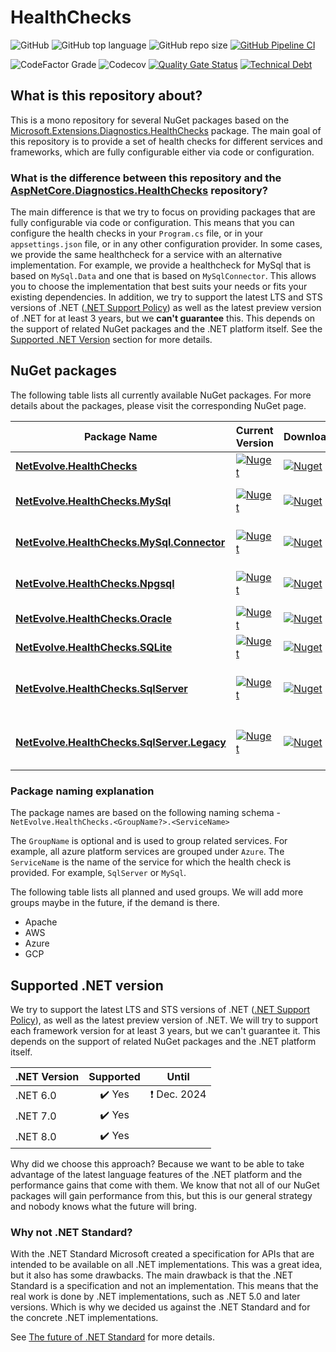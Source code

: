 # HealthChecks

![GitHub](https://img.shields.io/github/license/dailydevops/healthchecks?logo=github)
![GitHub top language](https://img.shields.io/github/languages/top/dailydevops/healthchecks?logo=github)
![GitHub repo size](https://img.shields.io/github/repo-size/dailydevops/healthchecks?logo=github)
[![GitHub Pipeline CI](https://github.com/dailydevops/healthchecks/actions/workflows/cicd.yml/badge.svg?branch=main&event=push)](https://github.com/dailydevops/healthchecks/actions/workflows/cicd.yml)

![CodeFactor Grade](https://img.shields.io/codefactor/grade/github/dailydevops/healthchecks/main?logo=codefactor)
![Codecov](https://img.shields.io/codecov/c/github/dailydevops/healthchecks?logo=codecov)
[![Quality Gate Status](https://sonarcloud.io/api/project_badges/measure?project=dailydevops_healthchecks&metric=alert_status)](https://sonarcloud.io/summary/new_code?id=dailydevops_healthchecks)
[![Technical Debt](https://sonarcloud.io/api/project_badges/measure?project=dailydevops_healthchecks&metric=sqale_index)](https://sonarcloud.io/summary/new_code?id=dailydevops_healthchecks)

## What is this repository about?
This is a mono repository for several NuGet packages based on the [Microsoft.Extensions.Diagnostics.HealthChecks](https://www.nuget.org/packages/Microsoft.Extensions.Diagnostics.HealthChecks) package. The main goal of this repository is to provide a set of health checks for different services and frameworks, which are fully configurable either via code or configuration.

### What is the difference between this repository and the [AspNetCore.Diagnostics.HealthChecks](https://github.com/Xabaril/AspNetCore.Diagnostics.HealthChecks) repository?
The main difference is that we try to focus on providing packages that are fully configurable via code or configuration. This means that you can configure the health checks in your `Program.cs` file, or in your `appsettings.json` file, or in any other configuration provider. In some cases, we provide the same healthcheck for a service with an alternative implementation. For example, we provide a healthcheck for MySql that is based on `MySql.Data` and one that is based on `MySqlConnector`. This allows you to choose the implementation that best suits your needs or fits your existing dependencies.
In addition, we try to support the latest LTS and STS versions of .NET ([.NET Support Policy](https://dotnet.microsoft.com/en-us/platform/support/policy/dotnet-core)) as well as the latest preview version of .NET for at least 3 years, but we **can't guarantee** this. This depends on the support of related NuGet packages and the .NET platform itself. See the [Supported .NET Version](#supported-net-version) section for more details.

## NuGet packages
The following table lists all currently available NuGet packages. For more details about the packages, please visit the corresponding NuGet page.

<!-- packages:start -->
| Package Name | Current Version | Downloads | Description |
|--------------|:----------------|:----------|-------------|
| **[NetEvolve.HealthChecks](https://www.nuget.org/packages/NetEvolve.HealthChecks/)** | [![Nuget](https://img.shields.io/nuget/v/NetEvolve.HealthChecks?logo=nuget)](https://www.nuget.org/packages/NetEvolve.HealthChecks) | [![Nuget](https://img.shields.io/nuget/dt/NetEvolve.HealthChecks?logo=nuget)](https://www.nuget.org/packages/NetEvolve.HealthChecks) | *Contains general application HealthChecks.* |
| **[NetEvolve.HealthChecks.MySql](https://www.nuget.org/packages/NetEvolve.HealthChecks.MySql/)** | [![Nuget](https://img.shields.io/nuget/v/NetEvolve.HealthChecks.MySql?logo=nuget)](https://www.nuget.org/packages/NetEvolve.HealthChecks.MySql) | [![Nuget](https://img.shields.io/nuget/dt/NetEvolve.HealthChecks.MySql?logo=nuget)](https://www.nuget.org/packages/NetEvolve.HealthChecks.MySql) | *Contains HealthChecks for MySql, based on `MySql.Data`.* |
| **[NetEvolve.HealthChecks.MySql.Connector](https://www.nuget.org/packages/NetEvolve.HealthChecks.MySql.Connector/)** | [![Nuget](https://img.shields.io/nuget/v/NetEvolve.HealthChecks.MySql.Connector?logo=nuget)](https://www.nuget.org/packages/NetEvolve.HealthChecks.MySql.Connector) | [![Nuget](https://img.shields.io/nuget/dt/NetEvolve.HealthChecks.MySql.Connector?logo=nuget)](https://www.nuget.org/packages/NetEvolve.HealthChecks.MySql.Connector) | *Contains HealthChecks for MySql, based on `MySqlConnector`.* |
| **[NetEvolve.HealthChecks.Npgsql](https://www.nuget.org/packages/NetEvolve.HealthChecks.Npgsql/)** | [![Nuget](https://img.shields.io/nuget/v/NetEvolve.HealthChecks.Npgsql?logo=nuget)](https://www.nuget.org/packages/NetEvolve.HealthChecks.Npgsql) | [![Nuget](https://img.shields.io/nuget/dt/NetEvolve.HealthChecks.Npgsql?logo=nuget)](https://www.nuget.org/packages/NetEvolve.HealthChecks.Npgsql) | *Contains HealthChecks for PostgreSQL, based on `Npgsql`.* |
| **[NetEvolve.HealthChecks.Oracle](https://www.nuget.org/packages/NetEvolve.HealthChecks.Oracle/)** | [![Nuget](https://img.shields.io/nuget/v/NetEvolve.HealthChecks.Oracle?logo=nuget)](https://www.nuget.org/packages/NetEvolve.HealthChecks.Oracle) | [![Nuget](https://img.shields.io/nuget/dt/NetEvolve.HealthChecks.Oracle?logo=nuget)](https://www.nuget.org/packages/NetEvolve.HealthChecks.Oracle) | *Contains HealthChecks for Oracle Databases.* |
| **[NetEvolve.HealthChecks.SQLite](https://www.nuget.org/packages/NetEvolve.HealthChecks.SQLite/)** | [![Nuget](https://img.shields.io/nuget/v/NetEvolve.HealthChecks.SQLite?logo=nuget)](https://www.nuget.org/packages/NetEvolve.HealthChecks.SQLite) | [![Nuget](https://img.shields.io/nuget/dt/NetEvolve.HealthChecks.SQLite?logo=nuget)](https://www.nuget.org/packages/NetEvolve.HealthChecks.SQLite) | *Contains HealthChecks for SQLite.* |
| **[NetEvolve.HealthChecks.SqlServer](https://www.nuget.org/packages/NetEvolve.HealthChecks.SqlServer/)** | [![Nuget](https://img.shields.io/nuget/v/NetEvolve.HealthChecks.SqlServer?logo=nuget)](https://www.nuget.org/packages/NetEvolve.HealthChecks.SqlServer) | [![Nuget](https://img.shields.io/nuget/dt/NetEvolve.HealthChecks.SqlServer?logo=nuget)](https://www.nuget.org/packages/NetEvolve.HealthChecks.SqlServer) | *Contains HealthChecks for Microsoft SqlServer, based on `Microsoft.Data.SqlClient`.* |
| **[NetEvolve.HealthChecks.SqlServer.Legacy](https://www.nuget.org/packages/NetEvolve.HealthChecks.SqlServer.Legacy/)** | [![Nuget](https://img.shields.io/nuget/v/NetEvolve.HealthChecks.SqlServer.Legacy?logo=nuget)](https://www.nuget.org/packages/NetEvolve.HealthChecks.SqlServer.Legacy) | [![Nuget](https://img.shields.io/nuget/dt/NetEvolve.HealthChecks.SqlServer.Legacy?logo=nuget)](https://www.nuget.org/packages/NetEvolve.HealthChecks.SqlServer.Legacy) | *Contains HealthChecks for Microsoft SqlServer, based on `System.Data.SqlClient`.* |
<!-- packages:end -->

### Package naming explanation
The package names are based on the following naming schema - `NetEvolve.HealthChecks.<GroupName?>.<ServiceName>`

The `GroupName` is optional and is used to group related services. For example, all azure platform services are grouped under `Azure`. The `ServiceName` is the name of the service for which the health check is provided. For example, `SqlServer` or `MySql`.

The following table lists all planned and used groups. We will add more groups maybe in the future, if the demand is there.
- Apache
- AWS
- Azure
- GCP

## Supported .NET version
We try to support the latest LTS and STS versions of .NET ([.NET Support Policy](https://dotnet.microsoft.com/en-us/platform/support/policy/dotnet-core)), as well as the latest preview version of .NET. We will try to support each framework version for at least 3 years, but we can't guarantee it. This depends on the support of related NuGet packages and the .NET platform itself.

| .NET Version |       Supported        |              Until               |
|--------------|:----------------------:|:--------------------------------:|
| .NET 6.0     | :heavy_check_mark: Yes | :exclamation: Dec. 2024          |
| .NET 7.0     | :heavy_check_mark: Yes |                                  |
| .NET 8.0     | :heavy_check_mark: Yes |                                  |

Why did we choose this approach? Because we want to be able to take advantage of the latest language features of the .NET platform and the performance gains that come with them. We know that not all of our NuGet packages will gain performance from this, but this is our general strategy and nobody knows what the future will bring.

### Why not .NET Standard?
With the .NET Standard Microsoft created a specification for APIs that are intended to be available on all .NET implementations. This was a great idea, but it also has some drawbacks. The main drawback is that the .NET Standard is a specification and not an implementation. This means that the real work is done by .NET implementations, such as .NET 5.0 and later versions. Which is why we decided us against the .NET Standard and for the concrete .NET implementations.

See [The future of .NET Standard](https://devblogs.microsoft.com/dotnet/the-future-of-net-standard/) for more details.
